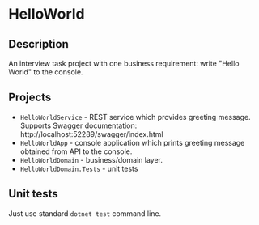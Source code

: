 # HelloWorld

## Description

An interview task project with one business requirement: write "Hello World" to the console.

## Projects

-   `HelloWorldService` - REST service which provides greeting message. Supports Swagger documentation: http://localhost:52289/swagger/index.html
-   `HelloWorldApp` - console application which prints greeting message obtained from API to the console.
-   `HelloWorldDomain` - business/domain layer.
-   `HelloWorldDomain.Tests` - unit tests

## Unit tests

Just use standard `dotnet test` command line.

